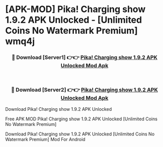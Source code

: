 # [APK-MOD] Pika! Charging show 1.9.2 APK Unlocked - [Unlimited Coins No Watermark Premium] wmq4j



<div align="center">
<h3>🔴 Download [Server1] 👉👉 <a href="https://momento.my/?title=Pika!_Charging_show_1.9.2_APK_Unlocked">Pika! Charging show 1.9.2 APK Unlocked Mod Apk</a></h3><br>

<h3>🔴 Download [Server2] 👉👉 <a href="https://momento.my/?title=Pika!_Charging_show_1.9.2_APK_Unlocked">Pika! Charging show 1.9.2 APK Unlocked Mod Apk</a></h3>
</div>



Download Pika! Charging show 1.9.2 APK Unlocked 

Free APK MOD Pika! Charging show 1.9.2 APK Unlocked [Unlimited Coins No Watermark Premium]

Download Pika! Charging show 1.9.2 APK Unlocked [Unlimited Coins No Watermark Premium] Mod For Android
